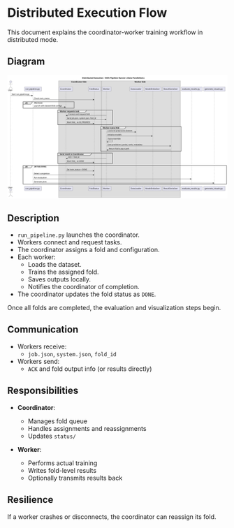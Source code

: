 # Distributed Execution Flow

This document explains the coordinator-worker training workflow in distributed mode.

## Diagram

![Distributed Sequence](../../rendered/diagrams/sequence_distributed_execution.svg)

## Description

- `run_pipeline.py` launches the coordinator.
- Workers connect and request tasks.
- The coordinator assigns a fold and configuration.
- Each worker:
  - Loads the dataset.
  - Trains the assigned fold.
  - Saves outputs locally.
  - Notifies the coordinator of completion.
- The coordinator updates the fold status as `DONE`.

Once all folds are completed, the evaluation and visualization steps begin.

## Communication

- Workers receive:
  - `job.json`, `system.json`, `fold_id`
- Workers send:
  - `ACK` and fold output info (or results directly)

## Responsibilities

- **Coordinator**:
  - Manages fold queue
  - Handles assignments and reassignments
  - Updates `status/`

- **Worker**:
  - Performs actual training
  - Writes fold-level results
  - Optionally transmits results back

## Resilience

If a worker crashes or disconnects, the coordinator can reassign its fold.
